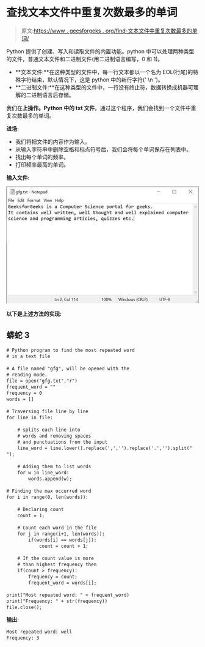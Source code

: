 # 查找文本文件中重复次数最多的单词

> 原文:[https://www . geesforgeks . org/find-文本文件中重复次数最多的单词/](https://www.geeksforgeeks.org/find-the-most-repeated-word-in-a-text-file/)

Python 提供了创建、写入和读取文件的内置功能。python 中可以处理两种类型的文件，普通文本文件和二进制文件(用二进制语言编写，0 和 1)。

*   **文本文件:**在这种类型的文件中，每一行文本都以一个名为 EOL(行尾)的特殊字符结束，默认情况下，这是 python 中的新行字符(' \n ')。
*   **二进制文件:**在这种类型的文件中，一行没有终止符，数据转换成机器可理解的二进制语言后存储。

我们在**上操作。Python 中的 txt 文件**。通过这个程序，我们会找到一个文件中重复次数最多的单词。

**进场:**

*   我们将把文件的内容作为输入。
*   从输入字符串中删除空格和标点符号后，我们会将每个单词保存在列表中。
*   找出每个单词的频率。
*   打印频率最高的单词。

**输入文件:**

![](img/bf5149d42b9a6db692cf349912e9b5a3.png)

**以下是上述方法的实现:**

## 蟒蛇 3

```
# Python program to find the most repeated word
# in a text file

# A file named "gfg", will be opened with the 
# reading mode.
file = open("gfg.txt","r")
frequent_word = ""
frequency = 0 
words = []

# Traversing file line by line
for line in file:

    # splits each line into
    # words and removing spaces
    # and punctuations from the input
    line_word = line.lower().replace(',','').replace('.','').split(" "); 

    # Adding them to list words
    for w in line_word: 
        words.append(w); 

# Finding the max occurred word
for i in range(0, len(words)): 

    # Declaring count
    count = 1; 

    # Count each word in the file 
    for j in range(i+1, len(words)): 
        if(words[i] == words[j]): 
            count = count + 1; 

    # If the count value is more
    # than highest frequency then
    if(count > frequency): 
        frequency = count; 
        frequent_word = words[i]; 

print("Most repeated word: " + frequent_word)
print("Frequency: " + str(frequency))
file.close();
```

**输出:**

```
Most repeated word: well
Frequency: 3
```